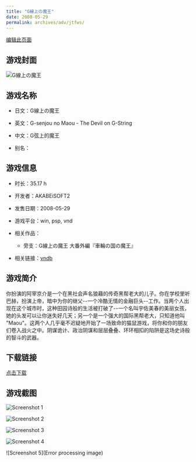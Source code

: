 ```yaml
---
title: "G線上の魔王"
date: 2008-05-29
permalink: archives/adv/jtfws/
---
```

[编辑此页面](https://github.com/ACG-3/ADV3-source/blob/main/source/_posts/G%E7%B7%9A%E4%B8%8A%E3%81%AE%E9%AD%94%E7%8E%8B.md)

## 游戏封面

![G線上の魔王](https://pan.timero.xyz/d/onedrive/img_lib_001/G%E7%B7%9A%E4%B8%8A%E3%81%AE%E9%AD%94%E7%8E%8B_cover.avif)


## 游戏名称

- 日文：G線上の魔王
- 英文：G-senjou no Maou - The Devil on G-String
- 中文：G弦上的魔王

- 别名：


## 游戏信息

- 时长：35.17 h
- 开发者：AKABEiSOFT2
- 发售日期：2008-05-29
- 游戏平台：win, psp, vnd
- 相关作品：
   - 旁支：G線上の魔王 大番外編『車輪の国の魔王』

- 相关链接：[vndb](https://vndb.org/v211)


## 游戏简介

你扮演的阿宰京介是一个在黑社会声名狼藉的传奇黑帮老大的儿子。你在学校里听巴赫，扮演上帝，暗中为你的继父--一个冷酷无情的金融巨头--工作。当两个人出现在这个城市时，这种田园诗般的生活被打破了--一个名叫宇佐美春的美丽女孩，她的头发可以让你迷失好几天；另一个是一个强大的国际黑帮老大，只知道他叫 "Maou"。这两个人几乎毫不迟疑地开始了一场致命的猫鼠游戏，将你和你的朋友们卷入战火之中。阴谋诡计、政治阴谋和层层叠叠、环环相扣的陷阱是这场史诗般的智斗的武器。




## 下载链接

[点击下载](https://pan.timero.xyz/onedrive/adv_lib_001/G%E7%B7%9A%E4%B8%8A%E3%81%AE%E9%AD%94%E7%8E%8B)


## 游戏截图


![Screenshot 1](https://pan.timero.xyz/d/onedrive/img_lib_001/G%E7%B7%9A%E4%B8%8A%E3%81%AE%E9%AD%94%E7%8E%8B_Screenshot_1.avif)

![Screenshot 2](https://pan.timero.xyz/d/onedrive/img_lib_001/G%E7%B7%9A%E4%B8%8A%E3%81%AE%E9%AD%94%E7%8E%8B_Screenshot_2.avif)

![Screenshot 3](https://pan.timero.xyz/d/onedrive/img_lib_001/G%E7%B7%9A%E4%B8%8A%E3%81%AE%E9%AD%94%E7%8E%8B_Screenshot_3.avif)

![Screenshot 4](https://pan.timero.xyz/d/onedrive/img_lib_001/G%E7%B7%9A%E4%B8%8A%E3%81%AE%E9%AD%94%E7%8E%8B_Screenshot_4.avif)

![Screenshot 5](Error processing image)

